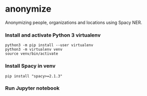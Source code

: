 # anonymize
Anonymizing people, organizations and locations using Spacy NER. 

### Install and activate Python 3 virtualenv
```
python3 -m pip install --user virtualenv
python3 -m virtualenv venv
source venv/bin/activate
```

### Install Spacy in venv
```
pip install "spacy>=2.1.3"
```

### Run Jupyter notebook
